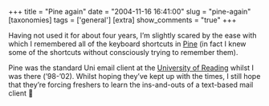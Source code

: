 +++
title = "Pine again"
date = "2004-11-16 16:41:00"
slug = "pine-again"
[taxonomies]
tags = ['general']
[extra]
show_comments = "true"
+++

Having not used it for about four years, I’m slightly scared by the ease with which I remembered all of the keyboard shortcuts in [Pine](http://www.washington.edu/pine/) (in fact I knew some of the shortcuts without consciously trying to remember them).

Pine was the standard Uni email client at the [University of Reading](http://www.reading.ac.uk "The University of Reading") whilst I was there (’98-’02). Whilst hoping they’ve kept up with the times, I still hope that they’re forcing freshers to learn the ins-and-outs of a text-based mail client 🙂
